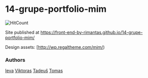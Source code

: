 # 14-grupe-portfolio-mim

![HitCount](http://hits.dwyl.io/front-end-by-rimantas/14-grupe-portfolio-mim.svg)

Site published at https://front-end-by-rimantas.github.io/14-grupe-portfolio-mim/

Design assets: [http://wp.regaltheme.com/mim/)

### Authors
[Ieva](https://github.com/ievaskyriene)
[Viktoras](https://github.com/ViktorasZigaras)
[Tadeuš](https://github.com/teklithuania)
[Tomas](https://github.com/TomasKun7580)
